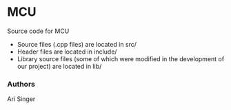 # MCU
Source code for MCU

* Source files (.cpp files) are located in src/
* Header files are located in include/
* Library source files (some of which were modified in the development of our project) are located in lib/

### Authors
Ari Singer
